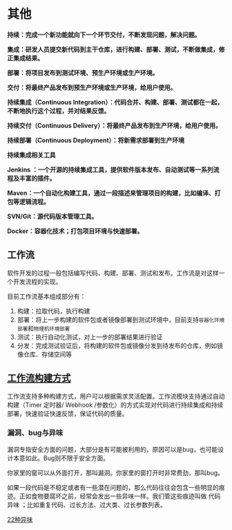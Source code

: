 # 其他

**持续：完成一个新功能就向下一个环节交付，不断发现问题，解决问题。**

**集成：研发人员提交新代码到主干仓库，进行构建、部署、测试，不断做集成，修正集成结果。**

**部署：将项目发布到测试环境、预生产环境或生产环境。**

**交付：将最终产品发布到预生产环境或生产环境，给用户使用。**

 

**持续集成（Continuous Integration）：代码合并、构建、部署、测试都在一起，不断地执行这个过程，并对结果反馈。**

**持续交付（Continuous Delivery）：将最终产品发布到生产环境，给用户使用。**

**持续部署（Continuous Deployment）：将新需求部署到生产环境**

 

**持续集成相关工具**

**Jenkins ：一个开源的持续集成工具，提供软件版本发布、自动测试等一系列流程及丰富的插件。**

**Maven：一个自动化构建工具，通过一段描述来管理项目的构建，比如编译、打包等逻辑流程。**

**SVN/Git：源代码版本管理工具。**

**Docker：容器化技术；打包项目环境与快速部署。**



## 工作流

软件开发的过程一般包括编写代码、构建、部署、测试和发布。工作流是对这样一个开发流程的实现。

目前工作流基本组成部分有：

1. 构建：拉取代码，执行构建
2. 部署：将上一步构建的软件包或者镜像部署到测试环境中，目前支持`容器化环境部署`和`物理机环境部署`
3. 测试：执行自动化测试，对上一步的部署结果进行验证
4. 分发：完成测试验证后，将构建的软件包或镜像分发到待发布的仓库，例如镜像仓库、存储空间等

## [工作流构建方式](https://10x.koderover.com/docs/#/workflow/workflow_overview?id=工作流构建方式)

工作流支持多种构建方式，用户可以根据需求灵活配置。工作流模块支持通过自动构建（Timer 定时器/ Webhook /参数化）的方式实现对代码进行持续集成和持续部署，快速验证快速反馈，保证代码的质量。

### 漏洞、bug与异味

漏洞专指安全方面的问题，大部分是有可能被利用的，原因可以是bug，也可能设计本意如此。Bug则不限于安全方面。

你家里的窗可以从外面打开，那叫漏洞。你家里的窗打开时非常费劲，那叫bug。

 如果一段代码是不稳定或者有一些潜在问题的，那么代码往往会包含一些明显的痕迹。正如食物要腐坏之前，经常会发出一些异味一样。我们管这些痕迹叫做 代码异味 ；比如重复代码、过长方法、过大类、过长参数列表。

[22种异味]( http://www.sohu.com/a/193933192_298038 )

